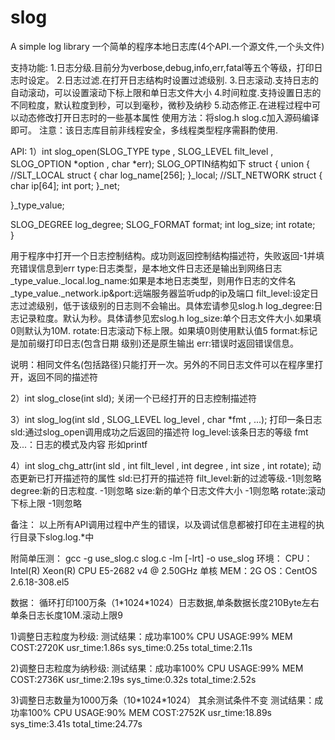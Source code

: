 # slog
A simple log library
一个简单的程序本地日志库(4个API.一个源文件,一个头文件)

支持功能:
1.日志分级.目前分为verbose,debug,info,err,fatal等五个等级，打印日志时设定。
2.日志过滤.在打开日志结构时设置过滤级别.
3.日志滚动.支持日志的自动滚动，可以设置滚动下标上限和单日志文件大小
4.时间粒度.支持设置日志的不同粒度，默认粒度到秒，可以到毫秒，微秒及纳秒
5.动态修正.在进程过程中可以动态修改打开日志时的一些基本属性
使用方法：将slog.h slog.c加入源码编译即可。
注意：该日志库目前非线程安全，多线程类型程序需斟酌使用.


API:
1）int slog_open(SLOG_TYPE type , SLOG_LEVEL filt_level , SLOG_OPTION *option , char *err);
SLOG_OPTIN结构如下
struct
{
  union
  {
    //SLT_LOCAL
    struct
    {
      char log_name[256]; 
    }_local;
    //SLT_NETWORK
    struct
    {
      char ip[64];
      int port;
    }_net;
    
  }_type_value;

  SLOG_DEGREE log_degree;
  SLOG_FORMAT format;
  int log_size;
  int rotate;  
}

用于程序中打开一个日志控制结构。成功则返回控制结构描述符，失败返回-1并填充错误信息到err
type:日志类型，是本地文件日志还是输出到网络日志 
 _type_value._local.log_name:如果是本地日志类型，则用作日志的文件名
 _type_value._network.ip&port:远端服务器监听udp的ip及端口
filt_level:设定日志过滤级别，低于该级别的日志则不会输出。具体宏请参见slog.h
log_degree:日志记录粒度。默认为秒。具体请参见宏slog.h
log_size:单个日志文件大小.如果填0则默认为10M.
rotate:日志滚动下标上限。如果填0则使用默认值5
format:标记是加前缀打印日志(包含日期 级别)还是原生输出
err:错误时返回错误信息。

说明：相同文件名(包括路径)只能打开一次。另外的不同日志文件可以在程序里打开，返回不同的描述符


2）int slog_close(int sld);
关闭一个已经打开的日志控制描述符

3）int slog_log(int sld , SLOG_LEVEL log_level , char *fmt , ...);
打印一条日志
sld:通过slog_open调用成功之后返回的描述符
log_level:该条日志的等级
fmt及...：日志的模式及内容 形如printf

4）int slog_chg_attr(int sld , int filt_level , int degree , int size , int rotate);
动态更新已打开描述符的属性
sld:已打开的描述符
filt_level:新的过滤等级.-1则忽略
degree:新的日志粒度. -1则忽略
size:新的单个日志文件大小 -1则忽略
rotate:滚动下标上限 -1则忽略

备注：
以上所有API调用过程中产生的错误，以及调试信息都被打印在主进程的执行目录下slog.log.*中

附简单压测：
gcc -g use_slog.c slog.c -lm [-lrt] -o use_slog
环境：
CPU：Intel(R) Xeon(R) CPU E5-2682 v4 @ 2.50GHz 单核
MEM：2G
OS：CentOS 2.6.18-308.el5

数据：
循环打印100万条（1\*1024\*1024）日志数据,单条数据长度210Byte左右
单条日志长度10M.滚动上限9

1)调整日志粒度为秒级:
测试结果：成功率100%
CPU USAGE:99%
MEM COST:2720K
usr_time:1.86s
sys_time:0.25s
total_time:2.11s

2)调整日志粒度为纳秒级:
测试结果：成功率100%
CPU USAGE:99%
MEM COST:2736K
usr_time:2.19s
sys_time:0.32s
total_time:2.52s

3)调整日志数量为1000万条（10\*1024\*1024） 其余测试条件不变
测试结果：成功率100%
CPU USAGE:90%
MEM COST:2752K
usr_time:18.89s
sys_time:3.41s
total_time:24.77s

